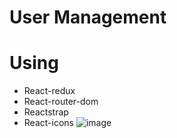 # User Management
  # Using
  - React-redux
  - React-router-dom
  - Reactstrap
  - React-icons
![image](https://user-images.githubusercontent.com/64624794/125182086-42652100-e235-11eb-9b52-b8074595ba37.png)

